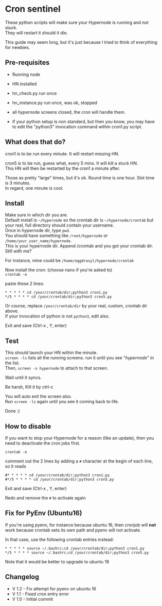 # Cron sentinel

These python scripts will make sure your Hypernode is running and not stuck.  
They will restart it should it die.

This guide may seem long, but it's just because I tried to think of everything for newbies.

## Pre-requisites

- Running node
- HN installed
- hn_check.py run once
- hn_instance.py run once, was ok, stopped
- all hypernode screens closed, the cron will handle them.

- If your python setup is non standard, but then you know, you may have to edit the "python3" invocation command within cron1.py script.

## What does that do?

cron1 is to be run every minute. It will restart missing HN.

cron5 is to be run, guess what, every 5 mins. It will kill a stuck HN.  
This HN will then be restarted by the cron1 a minute after.

Those as pretty "large" times, but it's ok. Round time is one hour. Slot time is 3 minutes.  
In regard, one minute is cool. 

## Install

Make sure in which dir you are.  
Default install is `~/hypernode` so the crontab dir is `~/hypernode/crontab` but your real, full directory should contain your username.  
Once in hypernode dir, type `pwd`.  
You should have something like `/root/hypernode` or `/home/your_user_name/hypernode`.  
This is your hypernode dir. Append /crontab and you got your crontab dir. Still with me?

For instance, mine could be `/home/eggdrasyl/hypernode/crontab`

Now install the cron: (choose nano if you're asked to)  
`crontab -e`  

paste these 2 lines:

```
* * * * * cd /your/crontab/dir;python3 cron1.py
*/5 * * * * cd /your/crontab/dir;python3 cron5.py
```

Or course, replace `/your/crontab/dir` by your real, custom, crontab dir above.    
If your invocation of python is not `python3`, edit also.

Exit and save (Ctrl-x , Y, enter)

## Test

This should launch your HN within the minute.  
`screen -ls`  lists all the running screens.  run it until you see "*hypernode*" in the list.  
Then, `screen -x hypernode` to attach to that screen.
  
Wait until it syncs.

Be harsh, Kill it by ctrl-c

You will auto exit the screen also.  
Run `screen -ls` again until you see it coming back to life.

Done :)

## How to disable

If you want to stop your Hypernode for a reason (like an update), then you need to deactivate the cron jobs first.

`crontab -e`  

comment out the 2 lines by adding a `#` character at the begin of each line, so it reads 

```
#* * * * * cd /your/crontab/dir;python3 cron1.py
#*/5 * * * * cd /your/crontab/dir;python3 cron5.py
```

Exit and save (Ctrl-x , Y, enter)

Redo and remove the `#` to activate again

## Fix for PyEnv (Ubuntu16)

If you're using pyenv, for instance because ubuntu 16, then cronjob will **not** work because crontab sets its own path and pyenv will not activate.

In that case, use the following crontab entries instead:

```
* * * * * source ~/.bashrc;cd /your/crontab/dir;python3 cron1.py
*/5 * * * * source ~/.bashrc;cd /your/crontab/dir;python3 cron5.py
```

Note that it would be better to upgrade to ubuntu 18

## Changelog

- V 1.2 - Fix attempt for pyenv on ubuntu 16  
- V 1.1 - Fixed cron entry error  
- V 1.0 - Initial commit  
